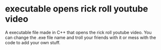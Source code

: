 # executable opens rick roll youtube video

A executable file made in C++ that opens the rick roll youtube video. You can change the .exe file name and troll your friends with it or mess with the code to add your own stuff.
